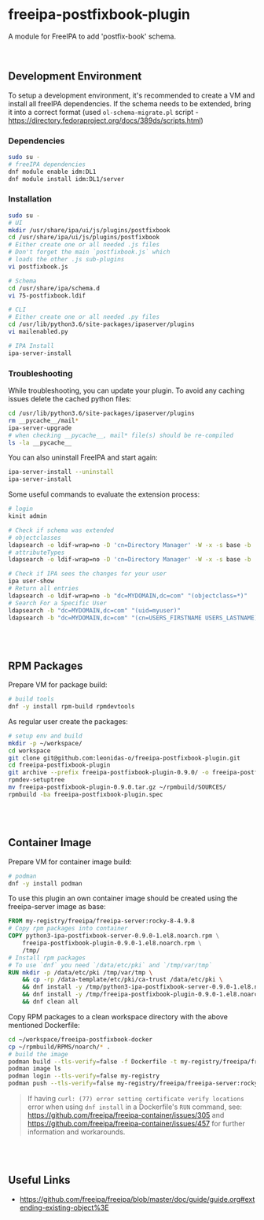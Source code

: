 # freeipa-postfixbook-plugin

A module for FreeIPA to add 'postfix-book' schema.


<br>

## Development Environment

To setup a development environment, it's recommended to create a VM and install all freeIPA dependencies.
If the schema needs to be extended, bring it into a correct format (used `ol-schema-migrate.pl` script - https://directory.fedoraproject.org/docs/389ds/scripts.html)

### Dependencies
```bash
sudo su -
# freeIPA dependencies
dnf module enable idm:DL1
dnf module install idm:DL1/server
```

### Installation
```bash
sudo su -
# UI
mkdir /usr/share/ipa/ui/js/plugins/postfixbook
cd /usr/share/ipa/ui/js/plugins/postfixbook
# Either create one or all needed .js files
# Don't forget the main `postfixbook.js` which
# loads the other .js sub-plugins
vi postfixbook.js

# Schema
cd /usr/share/ipa/schema.d
vi 75-postfixbook.ldif

# CLI
# Either create one or all needed .py files
cd /usr/lib/python3.6/site-packages/ipaserver/plugins
vi mailenabled.py

# IPA Install
ipa-server-install
```


### Troubleshooting
While troubleshooting, you can update your plugin. To avoid any caching issues delete the cached python files:
```bash
cd /usr/lib/python3.6/site-packages/ipaserver/plugins
rm __pycache__/mail*
ipa-server-upgrade
# when checking __pycache__, mail* file(s) should be re-compiled
ls -la __pycache__
```

You can also uninstall FreeIPA and start again:
```bash
ipa-server-install --uninstall
ipa-server-install
```

Some useful commands to evaluate the extension process:
```bash
# login
kinit admin

# Check if schema was extended
# objectclasses
ldapsearch -o ldif-wrap=no -D 'cn=Directory Manager' -W -x -s base -b 'cn=schema' objectclasses | grep -i mail
# attributeTypes
ldapsearch -o ldif-wrap=no -D 'cn=Directory Manager' -W -x -s base -b 'cn=schema' attributetypes | grep -i mail

# Check if IPA sees the changes for your user
ipa user-show
# Return all entries
ldapsearch -o ldif-wrap=no -b "dc=MYDOMAIN,dc=com" "(objectclass=*)"
# Search For a Specific User
ldapsearch -b "dc=MYDOMAIN,dc=com" "(uid=myuser)"
ldapsearch -b "dc=MYDOMAIN,dc=com" "(cn=USERS_FIRSTNAME USERS_LASTNAME)"
```



<br><br>

## RPM Packages

Prepare VM for package build:
```bash
# build tools
dnf -y install rpm-build rpmdevtools
```

As regular user create the packages:
```bash
# setup env and build
mkdir -p ~/workspace/
cd workspace
git clone git@github.com:leonidas-o/freeipa-postfixbook-plugin.git
cd freeipa-postfixbook-plugin
git archive --prefix freeipa-postfixbook-plugin-0.9.0/ -o freeipa-postfixbook-plugin-0.9.0.tar.gz HEAD
rpmdev-setuptree
mv freeipa-postfixbook-plugin-0.9.0.tar.gz ~/rpmbuild/SOURCES/
rpmbuild -ba freeipa-postfixbook-plugin.spec
```


<br><br>

## Container Image

Prepare VM for container image build:
```bash
# podman
dnf -y install podman
```

To use this plugin an own container image should be created using the freeipa-server image as base:
```Dockerfile
FROM my-registry/freeipa/freeipa-server:rocky-8-4.9.8
# Copy rpm packages into container
COPY python3-ipa-postfixbook-server-0.9.0-1.el8.noarch.rpm \
    freeipa-postfixbook-plugin-0.9.0-1.el8.noarch.rpm \
    /tmp/
# Install rpm packages
# To use `dnf` you need `/data/etc/pki` and `/tmp/var/tmp`
RUN mkdir -p /data/etc/pki /tmp/var/tmp \
    && cp -rp /data-template/etc/pki/ca-trust /data/etc/pki \
    && dnf install -y /tmp/python3-ipa-postfixbook-server-0.9.0-1.el8.noarch.rpm \
    && dnf install -y /tmp/freeipa-postfixbook-plugin-0.9.0-1.el8.noarch.rpm \
    && dnf clean all
```

Copy RPM packages to a clean workspace directory with the above mentioned Dockerfile:
```bash
cd ~/workspace/freeipa-postfixbook-docker
cp ~/rpmbuild/RPMS/noarch/* .
# build the image
podman build --tls-verify=false -f Dockerfile -t my-registry/freeipa/freeipa-server:rocky-8-pfb-4.9.8 .
podman image ls
podman login --tls-verify=false my-registry
podman push --tls-verify=false my-registry/freeipa/freeipa-server:rocky-8-pfb-4.9.8
```
> If having `curl: (77) error setting certificate verify locations` error when using `dnf install`
> in a Dockerfile's `RUN` command, see: https://github.com/freeipa/freeipa-container/issues/305 and 
> https://github.com/freeipa/freeipa-container/issues/457 for further information and workarounds.



<br><br>

## Useful Links
- https://github.com/freeipa/freeipa/blob/master/doc/guide/guide.org#extending-existing-object%3E

